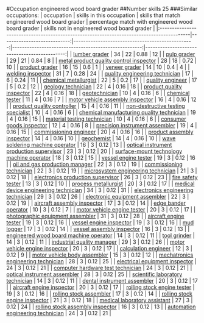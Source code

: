 #Occupation engineered wood board grader
##Number skills 25
###Similar occupations:
| occupation                                                                                |   skills in this occupation |   skills that match engineered wood board grader |   percentage match with engineered wood board grader |   skills not in engineered wood board grader |
|:------------------------------------------------------------------------------------------|----------------------------:|-------------------------------------------------:|-----------------------------------------------------:|---------------------------------------------:|
| [lumber grader](lumber_grader.md)                                                         |                          34 |                                               22 |                                                 0.88 |                                           12 |
| [pulp grader](pulp_grader.md)                                                             |                          29 |                                               21 |                                                 0.84 |                                            8 |
| [metal product quality control inspector](metal_product_quality_control_inspector.md)     |                          28 |                                               18 |                                                 0.72 |                                           10 |
| [product grader](product_grader.md)                                                       |                          16 |                                               15 |                                                 0.6  |                                            1 |
| [veneer grader](veneer_grader.md)                                                         |                          14 |                                               10 |                                                 0.4  |                                            4 |
| [welding inspector](welding_inspector.md)                                                 |                          31 |                                                7 |                                                 0.28 |                                           24 |
| [quality engineering technician](quality_engineering_technician.md)                       |                          17 |                                                6 |                                                 0.24 |                                           11 |
| [chemical metallurgist](chemical_metallurgist.md)                                         |                          22 |                                                5 |                                                 0.2  |                                           17 |
| [quality engineer](quality_engineer.md)                                                   |                          17 |                                                5 |                                                 0.2  |                                           12 |
| [geology technician](geology_technician.md)                                               |                          22 |                                                4 |                                                 0.16 |                                           18 |
| [product quality inspector](product_quality_inspector.md)                                 |                          22 |                                                4 |                                                 0.16 |                                           18 |
| [geotechnician](geotechnician.md)                                                         |                          10 |                                                4 |                                                 0.16 |                                            6 |
| [chemical tester](chemical_tester.md)                                                     |                          11 |                                                4 |                                                 0.16 |                                            7 |
| [motor vehicle assembly inspector](motor_vehicle_assembly_inspector.md)                   |                          16 |                                                4 |                                                 0.16 |                                           12 |
| [product quality controller](product_quality_controller.md)                               |                          15 |                                                4 |                                                 0.16 |                                           11 |
| [non-destructive testing specialist](non-destructive_testing_specialist.md)               |                          10 |                                                4 |                                                 0.16 |                                            6 |
| [chemical manufacturing quality technician](chemical_manufacturing_quality_technician.md) |                          19 |                                                4 |                                                 0.16 |                                           15 |
| [material testing technician](material_testing_technician.md)                             |                          10 |                                                4 |                                                 0.16 |                                            6 |
| [consumer goods inspector](consumer_goods_inspector.md)                                   |                          12 |                                                4 |                                                 0.16 |                                            8 |
| [precision instrument assembler](precision_instrument_assembler.md)                       |                          19 |                                                4 |                                                 0.16 |                                           15 |
| [commissioning engineer](commissioning_engineer.md)                                       |                          20 |                                                4 |                                                 0.16 |                                           16 |
| [product assembly inspector](product_assembly_inspector.md)                               |                          14 |                                                4 |                                                 0.16 |                                           10 |
| [geochemist](geochemist.md)                                                               |                          14 |                                                4 |                                                 0.16 |                                           10 |
| [wave soldering machine operator](wave_soldering_machine_operator.md)                     |                          16 |                                                3 |                                                 0.12 |                                           13 |
| [optical instrument production supervisor](optical_instrument_production_supervisor.md)   |                          23 |                                                3 |                                                 0.12 |                                           20 |
| [surface-mount technology machine operator](surface-mount_technology_machine_operator.md) |                          18 |                                                3 |                                                 0.12 |                                           15 |
| [vessel engine tester](vessel_engine_tester.md)                                           |                          19 |                                                3 |                                                 0.12 |                                           16 |
| [oil and gas production manager](oil_and_gas_production_manager.md)                       |                          22 |                                                3 |                                                 0.12 |                                           19 |
| [commissioning technician](commissioning_technician.md)                                   |                          22 |                                                3 |                                                 0.12 |                                           19 |
| [microsystem engineering technician](microsystem_engineering_technician.md)               |                          21 |                                                3 |                                                 0.12 |                                           18 |
| [electronics production supervisor](electronics_production_supervisor.md)                 |                          26 |                                                3 |                                                 0.12 |                                           23 |
| [fire safety tester](fire_safety_tester.md)                                               |                          13 |                                                3 |                                                 0.12 |                                           10 |
| [process metallurgist](process_metallurgist.md)                                           |                          20 |                                                3 |                                                 0.12 |                                           17 |
| [medical device engineering technician](medical_device_engineering_technician.md)         |                          34 |                                                3 |                                                 0.12 |                                           31 |
| [electronics engineering technician](electronics_engineering_technician.md)               |                          29 |                                                3 |                                                 0.12 |                                           26 |
| [electronic equipment assembler](electronic_equipment_assembler.md)                       |                          22 |                                                3 |                                                 0.12 |                                           19 |
| [aircraft assembly inspector](aircraft_assembly_inspector.md)                             |                          17 |                                                3 |                                                 0.12 |                                           14 |
| [edge bander operator](edge_bander_operator.md)                                           |                          10 |                                                3 |                                                 0.12 |                                            7 |
| [motor vehicle engine tester](motor_vehicle_engine_tester.md)                             |                          20 |                                                3 |                                                 0.12 |                                           17 |
| [photographic equipment assembler](photographic_equipment_assembler.md)                   |                          31 |                                                3 |                                                 0.12 |                                           28 |
| [aircraft engine tester](aircraft_engine_tester.md)                                       |                          19 |                                                3 |                                                 0.12 |                                           16 |
| [vessel engine inspector](vessel_engine_inspector.md)                                     |                          19 |                                                3 |                                                 0.12 |                                           16 |
| [mud logger](mud_logger.md)                                                               |                          17 |                                                3 |                                                 0.12 |                                           14 |
| [vessel assembly inspector](vessel_assembly_inspector.md)                                 |                          16 |                                                3 |                                                 0.12 |                                           13 |
| [engineered wood board machine operator](engineered_wood_board_machine_operator.md)       |                          14 |                                                3 |                                                 0.12 |                                           11 |
| [tool grinder](tool_grinder.md)                                                           |                          14 |                                                3 |                                                 0.12 |                                           11 |
| [industrial quality manager](industrial_quality_manager.md)                               |                          29 |                                                3 |                                                 0.12 |                                           26 |
| [motor vehicle engine inspector](motor_vehicle_engine_inspector.md)                       |                          20 |                                                3 |                                                 0.12 |                                           17 |
| [calculation engineer](calculation_engineer.md)                                           |                          12 |                                                3 |                                                 0.12 |                                            9 |
| [motor vehicle body assembler](motor_vehicle_body_assembler.md)                           |                          15 |                                                3 |                                                 0.12 |                                           12 |
| [mechatronics engineering technician](mechatronics_engineering_technician.md)             |                          28 |                                                3 |                                                 0.12 |                                           25 |
| [electrical equipment inspector](electrical_equipment_inspector.md)                       |                          24 |                                                3 |                                                 0.12 |                                           21 |
| [computer hardware test technician](computer_hardware_test_technician.md)                 |                          24 |                                                3 |                                                 0.12 |                                           21 |
| [optical instrument assembler](optical_instrument_assembler.md)                           |                          28 |                                                3 |                                                 0.12 |                                           25 |
| [scientific laboratory technician](scientific_laboratory_technician.md)                   |                          14 |                                                3 |                                                 0.12 |                                           11 |
| [dental instrument assembler](dental_instrument_assembler.md)                             |                          20 |                                                3 |                                                 0.12 |                                           17 |
| [aircraft engine inspector](aircraft_engine_inspector.md)                                 |                          20 |                                                3 |                                                 0.12 |                                           17 |
| [rolling stock engine tester](rolling_stock_engine_tester.md)                             |                          19 |                                                3 |                                                 0.12 |                                           16 |
| [rolling stock assembler](rolling_stock_assembler.md)                                     |                          17 |                                                3 |                                                 0.12 |                                           14 |
| [rolling stock engine inspector](rolling_stock_engine_inspector.md)                       |                          21 |                                                3 |                                                 0.12 |                                           18 |
| [medical laboratory assistant](medical_laboratory_assistant.md)                           |                          27 |                                                3 |                                                 0.12 |                                           24 |
| [rolling stock assembly inspector](rolling_stock_assembly_inspector.md)                   |                          16 |                                                3 |                                                 0.12 |                                           13 |
| [automation engineering technician](automation_engineering_technician.md)                 |                          24 |                                                3 |                                                 0.12 |                                           21 |
